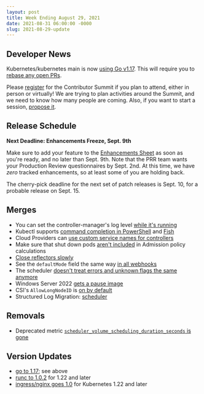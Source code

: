 ```yaml
---
layout: post
title: Week Ending August 29, 2021
date: 2021-08-31 06:00:00 -0000
slug: 2021-08-29-update
---
```


## Developer News

Kubernetes/kubernetes main is now [using Go v1.17](https://github.com/kubernetes/test-infra/pull/23358). This will require you to [rebase any open PRs](https://groups.google.com/g/kubernetes-dev/c/5kiB72M8518).

Please [register](https://www.kubernetes.dev/events/kcsna2021/) for the Contributor Summit if you plan to attend, either in person or virtually!  We are trying to plan activities around the Summit, and we need to know how many people are coming.  Also, if you want to start a session, [propose it](https://docs.google.com/forms/d/19floqXu_gTODG_yp18EZ9mTRWQrv80Ioo3dShg9CCu8/viewform).

## Release Schedule

**Next Deadline: Enhancements Freeze, Sept. 9th**

Make sure to add your feature to the [Enhancements Sheet](https://bit.ly/k8s123-enhancements) as soon as you're ready, and no later than Sept. 9th. Note that the PRR team wants your Production Review questionnaires by Sept. 2nd.  At this time, we have *zero* tracked enhancements, so at least some of you are holding back.

The cherry-pick deadline for the next set of patch releases is Sept. 10, for a probable release on Sept. 15.

## Merges

* You can set the controller-manager's log level [while it's running](https://github.com/kubernetes/kubernetes/pull/104571)
* Kubectl supports [command completion in PowerShell](https://github.com/kubernetes/kubernetes/pull/103758) and [Fish](https://github.com/kubernetes/kubernetes/pull/92989)
* Cloud Providers can [use custom service names for controllers](https://github.com/kubernetes/kubernetes/pull/103178)
* Make sure that shut down pods [aren't included](https://github.com/kubernetes/kubernetes/pull/104577) in Admission policy calculations
* [Close reflectors slowly](https://github.com/kubernetes/kubernetes/pull/104604)
* See the `defaultMode` field the same way [in all webhooks](https://github.com/kubernetes/kubernetes/pull/104523)
* The scheduler [doesn't treat errors and unknown flags the same anymore](https://github.com/kubernetes/kubernetes/pull/104503)
* Windows Server 2022 [gets a pause image](https://github.com/kubernetes/kubernetes/pull/104438)
* CSI's `AllowLongNodeID` is [on by default](https://github.com/kubernetes/kubernetes/pull/104160)
* Structured Log Migration: [scheduler](https://github.com/kubernetes/kubernetes/pull/99273)

## Removals

* Deprecated metric [`scheduler_volume_scheduling_duration_seconds` is gone](https://github.com/kubernetes/kubernetes/pull/104518)

## Version Updates

* [go to 1.17](https://github.com/kubernetes/kubernetes/pull/103692); see above
* [runc to 1.0.2](https://github.com/kubernetes/kubernetes/pull/104529) for 1.22 and later
* [ingress/nginx goes 1.0](https://groups.google.com/g/kubernetes-dev/c/leg4zBmb2Fw) for Kubernetes 1.22 and later
